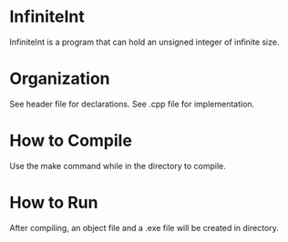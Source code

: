 # InfiniteInt
InfiniteInt is a program that can hold an unsigned integer of infinite size.
# Organization
See header file for declarations. See .cpp file for implementation.
# How to Compile
Use the make command while in the directory to compile.
# How to Run
After compiling, an object file and a .exe file will be created in directory.
